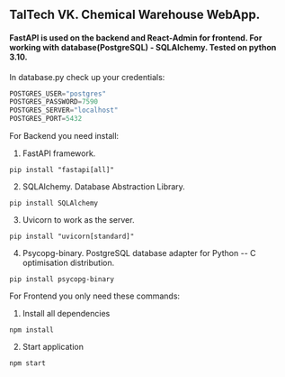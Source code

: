 ## TalTech VK. Chemical Warehouse WebApp.

#### FastAPI is used on the backend and React-Admin for frontend. For working with database(PostgreSQL) - SQLAlchemy. Tested on python 3.10. 

In database.py check up your credentials:
```python
POSTGRES_USER="postgres"
POSTGRES_PASSWORD=7590
POSTGRES_SERVER="localhost"
POSTGRES_PORT=5432
```

For Backend you need install: <br />
1. FastAPI framework.
```
pip install "fastapi[all]"
 ```
2. SQLAlchemy. Database Abstraction Library.
```
pip install SQLAlchemy
 ```
3. Uvicorn to work as the server.
```
pip install "uvicorn[standard]"
 ```
4. Psycopg-binary. PostgreSQL database adapter for Python -- C optimisation distribution.
```
pip install psycopg-binary
 ```
For Frontend you only need these commands: <br />
1. Install all dependencies
```
npm install
 ```
2. Start application
```
npm start
 ```
